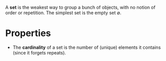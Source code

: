 A **set** is the weakest way to group a bunch of objects, with no notion of order or repetition. The simplest set is the empty set $\emptyset$.

# Properties

* The **cardinality** of a set is the number of (unique) elements it contains (since it forgets repeats).